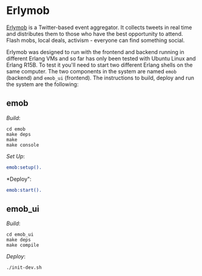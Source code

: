 Erlymob
=======

[Erlymob](http://www.erlymob.com) is a Twitter-based event aggregator. It
collects tweets in real time and distributes them to those who have the best
opportunity to attend. Flash mobs, local deals, activism - everyone can find
something social.

Erlymob was designed to run with the frontend and backend running in different
Erlang VMs and so far has only been tested with Ubuntu Linux and Erlang R15B.
To test it you'll need to start two different Erlang shells on the same
computer. The two components in the system are named `emob` (backend) and
`emob_ui` (frontend). The instructions to build, deploy and run the system are
the following:

emob
----

*Build*:

```text
cd emob
make deps
make
make console
```

*Set Up*:

```erlang
emob:setup().
```

*Deploy":

```erlang
emob:start().
```

emob_ui
-------

*Build*:

```text
cd emob_ui
make deps
make compile
```

*Deploy*:

```text
./init-dev.sh
```
